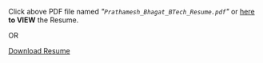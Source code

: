 Click above PDF file named _"`Prathamesh_Bhagat_BTech_Resume.pdf`"_   or [here](https://github.com/PrathameshBhagat/Resume/blob/main/Prathamesh_Bhagat_BTech_Resume.pdf) **to VIEW** the Resume.

OR 

[Download Resume](https://raw.githubusercontent.com/prathameshbhagat/resume/main/Prathamesh_Bhagat_BTech_Resume.pdf)
 
